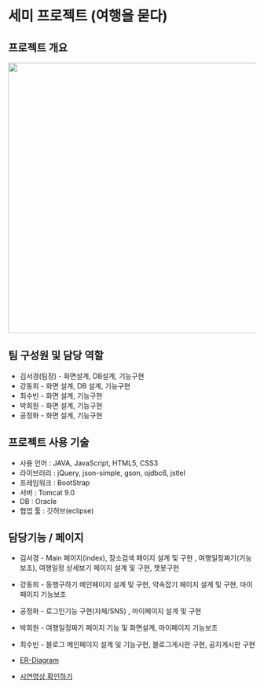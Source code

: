 # 세미 프로젝트 (여행을 묻다)
## 프로젝트 개요
<img width="1000" height="550" src="https://user-images.githubusercontent.com/91609858/141306541-f24f4c49-0791-44dd-9b6c-55d68fddfc92.PNG"> <br>

## 팀 구성원 및 담당 역할
- 김서경(팀장) - 화면설계, DB설계, 기능구현
- 강동희 - 화면 설계, DB 설계, 기능구현
- 최수빈 - 화면 설계, 기능구현
- 박희원 - 화면 설계, 기능구현
- 공정화 - 화면 설계, 기능구현

## 프로젝트 사용 기술
- 사용 언어 : JAVA, JavaScript, HTML5, CSS3
- 라이브러리 : jQuery, json-simple, gson, ojdbc6, jstlel
- 프레임워크 : BootStrap
- 서버 : Tomcat 9.0
- DB : Oracle
- 협업 툴 : 깃허브(eclipse)

## 담당기능 / 페이지
- 김서경 - Main 페이지(index), 장소검색 페이지 설계 및 구현 , 여행일정짜기(기능보조), 여행일정 상세보기 페이지 설계 및 구현,  챗봇구현
- 강동희 - 동행구하기 메인페이지 설계 및 구현, 약속잡기 페이지 설계 및 구현, 마이페이지 기능보조
- 공정화 - 로그인기능 구현(자체/SNS) , 마이페이지 설계 및 구현
- 박희원 - 여행일정짜기 페이지 기능 및 화면설계, 마이페이지 기능보조
- 최수빈 - 블로그 메인페이지 설계 및 기능구현, 블로그게시판 구현, 공지게시판 구현

 - <a href="https://github.com/mrkimjava/semiProject/blob/master/ER-Diagram.PNG">ER-Diagram</a>
 - <a href="">시연영상 확인하기</a>
